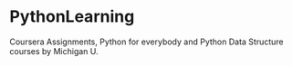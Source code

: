 # PythonLearning
Coursera Assignments, Python for everybody and Python Data Structure courses by Michigan U.
